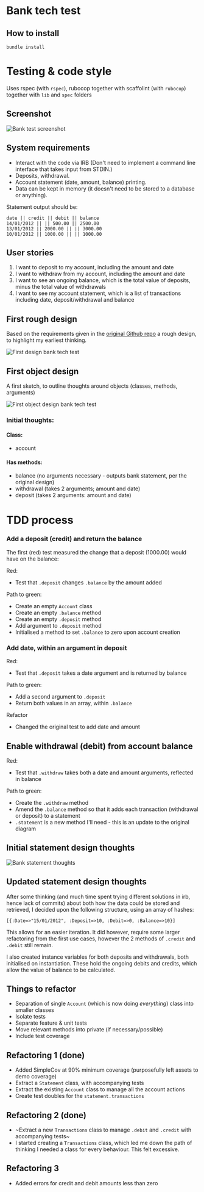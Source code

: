 # Bank tech test

## How to install

`bundle install`

# Testing & code style

Uses rspec (with `rspec`), rubocop together with scaffolint (with `rubocop`) together with `lib` and `spec` folders

## Screenshot

![Bank test screenshot](/assets/bank-test-screenshot.jpg "screenshot")

## System requirements

- Interact with the code via IRB (Don't need to implement a command line interface that takes input from STDIN.)
- Deposits, withdrawal.
- Account statement (date, amount, balance) printing.
- Data can be kept in memory (it doesn't need to be stored to a database or anything).

Statement output should be:

```
date || credit || debit || balance
14/01/2012 || || 500.00 || 2500.00
13/01/2012 || 2000.00 || || 3000.00
10/01/2012 || 1000.00 || || 1000.00
```

## User stories
1. I want to deposit to my account, including the amount and date
2. I want to withdraw from my account, including the amount and date
3. I want to see an ongoing balance, which is the total value of deposits, minus the total value of withdrawals
4. I want to see my account statement, which is a list of transactions including date, deposit/withdrawal and balance

## First rough design

Based on the requirements given in the [original Github repo](https://github.com/makersacademy/course/blob/master/individual_challenges/bank_tech_test.md) a rough design, to highlight my earliest thinking.

![First design bank tech test](/assets/first-design-bank-test.jpg "first design tech test")

## First object design

A first sketch, to outline thoughts around objects (classes, methods, arguments)

![First object design bank tech test](/assets/objects-first-design.jpg "first object design tech test")

### Initial thoughts:

#### Class:
- account

#### Has methods:
- balance (no arguments necessary - outputs bank statement, per the original design)
- withdrawal (takes 2 arguments; amount and date)
- deposit (takes 2 arguments: amount and date)

# TDD process

### Add a deposit (credit) and return the balance

The first (red) test measured the change that a deposit (1000.00) would have on the balance:

Red:
- Test that `.deposit` changes `.balance` by the amount added

Path to green:
- Create an empty `Account` class
- Create an empty `.balance` method
- Create an empty `.deposit` method
- Add argument to `.deposit` method
- Initialised a method to set `.balance` to zero upon account creation

### Add date, within an argument in deposit

Red:
- Test that `.deposit` takes a date argument and is returned by balance

Path to green:
- Add a second argument to `.deposit`
- Return both values in an array, within `.balance`

Refactor
- Changed the original test to add date and amount

## Enable withdrawal (debit) from account balance

Red:
- Test that `.withdraw` takes both a date and amount arguments, reflected in balance

Path to green:
- Create the `.withdraw` method
- Amend the `.balance` method so that it adds each transaction (withdrawal or deposit) to a statement
- `.statement` is a new method I'll need - this is an update to the original diagram

## Initial statement design thoughts

![Bank statement thoughts](/assets/bank-statement-thoughts.jpg "bank statement")

## Updated statement design thoughts

After some thinking (and much time spent trying different solutions in irb, hence lack of commits) about both how the data could be stored and retrieved, I decided upon the following structure, using an array of hashes:

```
[{:Date=>"15/01/2012", :Deposit=>10, :Debit=>0, :Balance=>10}]
```

This allows for an easier iteration. It did however, require some larger refactoring from the first use cases, however the 2 methods of `.credit` and `.debit` still remain.

I also created instance variables for both deposits and withdrawals, both initialised on instantiation. These hold the ongoing debits and credits, which allow the value of balance to be calculated.

## Things to refactor
- Separation of single `Account` (which is now doing _everything_) class into smaller classes
- Isolate tests
- Separate feature & unit tests
- Move relevant methods into private (if necessary/possible)
- Include test coverage

## Refactoring 1 (done)
- Added SimpleCov at 90% minimum coverage (purposefully left assets to demo coverage)
- Extract a `Statement` class, with accompanying tests
- Extract the existing `Account` class to manage all the account actions
- Create test doubles for the `statement.transactions`

## Refactoring 2 (done)
- ~Extract a new `Transactions` class to manage `.debit` and `.credit` with accompanying tests~
- I started creating a `Transactions` class, which led me down the path of thinking I needed a class for every behaviour. This felt excessive.

## Refactoring 3
- Added errors for credit and debit amounts less than zero

